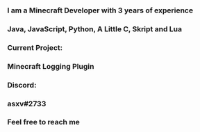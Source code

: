 ### I am a Minecraft Developer with 3 years of experience
### Java, JavaScript, Python, A Little C, Skript and Lua

### Current Project:
### Minecraft Logging Plugin

### Discord:
### asxv#2733
### Feel free to reach me
